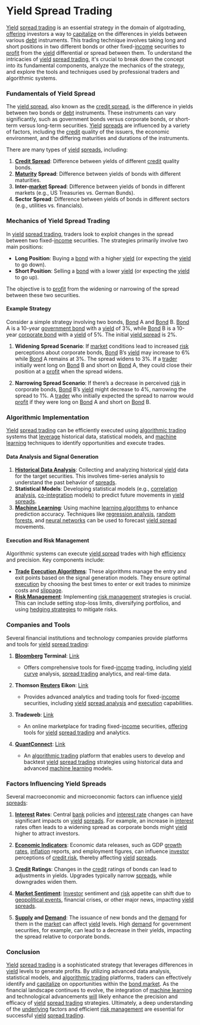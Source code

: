 # Yield Spread Trading

[Yield](../y/yield.md) [spread trading](../s/spread_trading.md) is an essential strategy in the domain of algotrading, [offering](../o/offering.md) investors a way to [capitalize](../c/capitalize.md) on the differences in yields between various [debt](../d/debt.md) instruments. This trading technique involves taking long and short positions in two different bonds or other fixed-[income](../i/income.md) securities to [profit](../p/profit.md) from the [yield](../y/yield.md) differential or spread between them. To understand the intricacies of [yield](../y/yield.md) [spread trading](../s/spread_trading.md), it's crucial to break down the concept into its fundamental components, analyze the mechanics of the strategy, and explore the tools and techniques used by professional traders and algorithmic systems.

### Fundamentals of Yield Spread

The [yield spread](../y/yield_spread.md), also known as the [credit spread](../c/credit_spread.md), is the difference in yields between two bonds or [debt](../d/debt.md) instruments. These instruments can vary significantly, such as government bonds versus corporate bonds, or short-term versus long-term securities. [Yield](../y/yield.md) [spreads](../s/spreads.md) are influenced by a variety of factors, including the [credit](../c/credit.md) quality of the issuers, the economic environment, and the differing maturities and durations of the instruments.

There are many types of [yield](../y/yield.md) [spreads](../s/spreads.md), including:

1. **[Credit Spread](../c/credit_spread.md)**: Difference between yields of different [credit](../c/credit.md) quality bonds.
2. **[Maturity](../m/maturity.md) Spread**: Difference between yields of bonds with different maturities.
3. **Inter-[market](../m/market.md) Spread**: Difference between yields of bonds in different markets (e.g., US Treasuries vs. German Bunds).
4. **Sector Spread**: Difference between yields of bonds in different sectors (e.g., utilities vs. financials).

### Mechanics of Yield Spread Trading

In [yield](../y/yield.md) [spread trading](../s/spread_trading.md), traders look to exploit changes in the spread between two fixed-[income](../i/income.md) securities. The strategies primarily involve two main positions:

- **Long Position**: Buying a [bond](../b/bond.md) with a higher [yield](../y/yield.md) (or expecting the [yield](../y/yield.md) to go down).
- **Short Position**: Selling a [bond](../b/bond.md) with a lower [yield](../y/yield.md) (or expecting the [yield](../y/yield.md) to go up).

The objective is to [profit](../p/profit.md) from the widening or narrowing of the spread between these two securities. 

#### Example Strategy

Consider a simple strategy involving two bonds, [Bond](../b/bond.md) A and [Bond](../b/bond.md) B. [Bond](../b/bond.md) A is a 10-year [government bond](../g/government_bond.md) with a [yield](../y/yield.md) of 3%, while [Bond](../b/bond.md) B is a 10-year [corporate bond](../c/corporate_bond.md) with a [yield](../y/yield.md) of 5%. The initial [yield spread](../y/yield_spread.md) is 2%.

1. **Widening Spread Scenario**: If [market](../m/market.md) conditions lead to increased [risk](../r/risk.md) perceptions about corporate bonds, [Bond](../b/bond.md) B’s [yield](../y/yield.md) may increase to 6% while [Bond](../b/bond.md) A remains at 3%. The spread widens to 3%. If a [trader](../t/trader.md) initially went long on [Bond](../b/bond.md) B and short on [Bond](../b/bond.md) A, they could close their position at a [profit](../p/profit.md) when the spread widens.

2. **Narrowing Spread Scenario**: If there’s a decrease in perceived [risk](../r/risk.md) in corporate bonds, [Bond](../b/bond.md) B’s [yield](../y/yield.md) might decrease to 4%, narrowing the spread to 1%. A [trader](../t/trader.md) who initially expected the spread to narrow would [profit](../p/profit.md) if they were long on [Bond](../b/bond.md) A and short on [Bond](../b/bond.md) B.

### Algorithmic Implementation

[Yield](../y/yield.md) [spread trading](../s/spread_trading.md) can be efficiently executed using [algorithmic trading](../a/algorithmic_trading.md) systems that [leverage](../l/leverage.md) historical data, statistical models, and [machine learning](../m/machine_learning.md) techniques to identify opportunities and execute trades.

#### Data Analysis and Signal Generation

1. **[Historical Data Analysis](../h/historical_data_analysis.md)**: Collecting and analyzing historical [yield](../y/yield.md) data for the target securities. This involves time-series analysis to understand the past behavior of [spreads](../s/spreads.md).
2. **Statistical Models**: Developing statistical models (e.g., [correlation analysis](../c/correlation_analysis.md), [co-integration](../c/co-integration.md) models) to predict future movements in [yield](../y/yield.md) [spreads](../s/spreads.md).
3. **[Machine Learning](../m/machine_learning.md)**: Using machine [learning algorithms](../l/learning_algorithms_in_trading.md) to enhance prediction accuracy. Techniques like [regression analysis](../r/regression_analysis.md), [random forests](../r/random_forests_in_trading.md), and [neural networks](../n/neural_networks_in_trading.md) can be used to forecast [yield spread](../y/yield_spread.md) movements.

#### Execution and Risk Management

Algorithmic systems can execute [yield spread](../y/yield_spread.md) trades with high [efficiency](../e/efficiency.md) and precision. Key components include:

- **[Trade](../t/trade.md) [Execution Algorithms](../e/execution_algorithms.md)**: These algorithms manage the entry and exit points based on the signal generation models. They ensure optimal [execution](../e/execution.md) by choosing the best times to enter or exit trades to minimize costs and [slippage](../s/slippage.md).
- **[Risk Management](../r/risk_management.md)**: Implementing [risk management](../r/risk_management.md) strategies is crucial. This can include setting stop-loss limits, diversifying portfolios, and using [hedging strategies](../h/hedging_strategies.md) to mitigate risks.

### Companies and Tools

Several financial institutions and technology companies provide platforms and tools for [yield](../y/yield.md) [spread trading](../s/spread_trading.md):

1. **[Bloomberg](../b/bloomberg.md) Terminal**: [Link](https://www.bloomberg.com/professional/solution/bloomberg-terminal/)
   - Offers comprehensive tools for fixed-[income](../i/income.md) trading, including [yield curve](../y/yield_curve.md) analysis, [spread trading](../s/spread_trading.md) analytics, and real-time data.
   
2. **Thomson [Reuters](../r/reuters.md) Eikon**: [Link](https://www.refinitiv.com/en/products/eikon-trading-software)
   - Provides advanced analytics and trading tools for fixed-[income](../i/income.md) securities, including [yield](../y/yield.md) [spread analysis](../s/spread_analysis.md) and [execution](../e/execution.md) capabilities.

3. **Tradeweb**: [Link](https://www.tradeweb.com/)
   - An online marketplace for trading fixed-[income](../i/income.md) securities, [offering](../o/offering.md) tools for [yield](../y/yield.md) [spread trading](../s/spread_trading.md) and analytics.

4. **[QuantConnect](../q/quantconnect.md)**: [Link](https://www.quantconnect.com/)
   - An [algorithmic trading](../a/algorithmic_trading.md) platform that enables users to develop and backtest [yield](../y/yield.md) [spread trading](../s/spread_trading.md) strategies using historical data and advanced [machine learning](../m/machine_learning.md) models.

### Factors Influencing Yield Spreads

Several macroeconomic and microeconomic factors can influence [yield](../y/yield.md) [spreads](../s/spreads.md):

1. **[Interest](../i/interest.md) Rates**: Central [bank](../b/bank.md) policies and [interest rate](../i/interest_rate.md) changes can have significant impacts on [yield](../y/yield.md) [spreads](../s/spreads.md). For example, an increase in [interest](../i/interest.md) rates often leads to a widening spread as corporate bonds might [yield](../y/yield.md) higher to attract investors.

2. **[Economic Indicators](../e/economic_indicators.md)**: Economic data releases, such as GDP [growth rates](../g/growth_rates_in_trading.md), [inflation](../i/inflation.md) reports, and employment figures, can influence [investor](../i/investor.md) perceptions of [credit risk](../c/credit_risk.md), thereby affecting [yield](../y/yield.md) [spreads](../s/spreads.md).

3. **[Credit](../c/credit.md) Ratings**: Changes in the [credit](../c/credit.md) ratings of bonds can lead to adjustments in yields. Upgrades typically narrow [spreads](../s/spreads.md), while downgrades widen them.

4. **[Market Sentiment](../m/market_sentiment.md)**: [Investor](../i/investor.md) sentiment and [risk](../r/risk.md) appetite can shift due to [geopolitical events](../g/geopolitical_events.md), financial crises, or other major news, impacting [yield](../y/yield.md) [spreads](../s/spreads.md).

5. **[Supply](../s/supply.md) and [Demand](../d/demand.md)**: The issuance of new bonds and the [demand](../d/demand.md) for them in the [market](../m/market.md) can affect [yield](../y/yield.md) levels. High [demand](../d/demand.md) for government securities, for example, can lead to a decrease in their yields, impacting the spread relative to corporate bonds.

### Conclusion

[Yield](../y/yield.md) [spread trading](../s/spread_trading.md) is a sophisticated strategy that leverages differences in [yield](../y/yield.md) levels to generate profits. By utilizing advanced data analysis, statistical models, and [algorithmic trading](../a/algorithmic_trading.md) platforms, traders can effectively identify and [capitalize](../c/capitalize.md) on opportunities within the [bond market](../b/bond_market.md). As the financial landscape continues to evolve, the integration of [machine learning](../m/machine_learning.md) and technological advancements [will](../w/will.md) likely enhance the precision and efficacy of [yield](../y/yield.md) [spread trading](../s/spread_trading.md) strategies. Ultimately, a deep understanding of the [underlying](../u/underlying.md) factors and efficient [risk management](../r/risk_management.md) are essential for successful [yield](../y/yield.md) [spread trading](../s/spread_trading.md).
